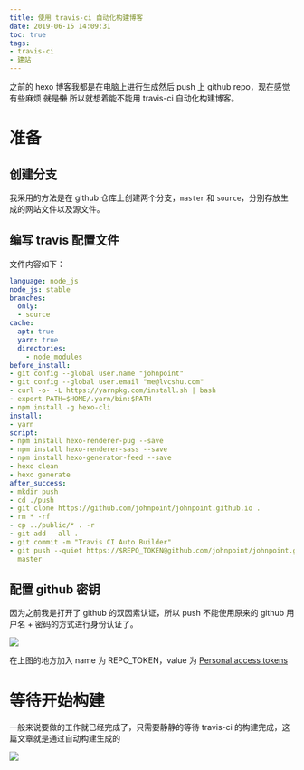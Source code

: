```yaml
---
title: 使用 travis-ci 自动化构建博客
date: 2019-06-15 14:09:31
toc: true
tags:
- travis-ci
- 建站
---
```


之前的 hexo 博客我都是在电脑上进行生成然后 push 上 github repo，现在感觉有些麻烦 ~~就是懒~~ 所以就想着能不能用 travis-ci 自动化构建博客。<!--more-->

# 准备

## 创建分支

我采用的方法是在 github 仓库上创建两个分支，`master` 和 `source`，分别存放生成的网站文件以及源文件。

## 编写 travis 配置文件

文件内容如下：

```yaml
language: node_js
node_js: stable
branches:
  only:
  - source
cache:
  apt: true
  yarn: true
  directories:
    - node_modules
before_install:
- git config --global user.name "johnpoint"
- git config --global user.email "me@lvcshu.com"
- curl -o- -L https://yarnpkg.com/install.sh | bash
- export PATH=$HOME/.yarn/bin:$PATH
- npm install -g hexo-cli
install:
- yarn
script:
- npm install hexo-renderer-pug --save
- npm install hexo-renderer-sass --save
- npm install hexo-generator-feed --save
- hexo clean
- hexo generate
after_success:
- mkdir push
- cd ./push
- git clone https://github.com/johnpoint/johnpoint.github.io .
- rm * -rf
- cp ../public/* . -r
- git add --all .
- git commit -m "Travis CI Auto Builder"
- git push --quiet https://$REPO_TOKEN@github.com/johnpoint/johnpoint.github.io
  master
```

## 配置 github 密钥

因为之前我是打开了 github 的双因素认证，所以 push 不能使用原来的 github 用户名 + 密码的方式进行身份认证了。

![](https://cdn.6-d.cc/img/20190615001.jpg)

在上图的地方加入 name 为 REPO_TOKEN，value 为 [Personal access tokens](https://github.com/settings/tokens) 


# 等待开始构建

一般来说要做的工作就已经完成了，只需要静静的等待 travis-ci 的构建完成，这篇文章就是通过自动构建生成的

![](https://cdn.6-d.cc/img/20190615002.jpg)
